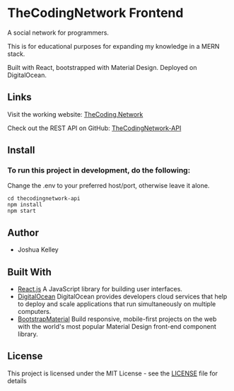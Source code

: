 # TheCodingNetwork Frontend

A social network for programmers.

This is for educational purposes for expanding my knowledge in a MERN stack.

Built with React, bootstrapped with Material Design. Deployed on DigitalOcean.

## Links


  Visit the working website: [TheCoding.Network](https://thecoding.network/)

  Check out the REST API on GitHub: [TheCodingNetwork-API](https://github.com/JoshLore/TheCodingNetwork-API)


## Install


### To run this project in development, do the following:

Change the .env to your preferred host/port, otherwise leave it alone.

```
cd thecodingnetwork-api
npm install
npm start
```

## Author
  - Joshua Kelley

## Built With

  * [React.js](https://reactjs.org/) A JavaScript library for building user interfaces.
  * [DigitalOcean](https://www.digitalocean.com/) DigitalOcean provides developers cloud services that help to deploy and scale applications that run simultaneously on multiple computers.
  * [BootstrapMaterial](https://fezvrasta.github.io/bootstrap-material-design/) Build responsive, mobile-first projects on the web with the world's most popular Material Design front-end component library.
  
  
## License

This project is licensed under the MIT License - see the [LICENSE](https://github.com/JoshLore/TheCodingNetwork/blob/master/LICENSE) file for details
